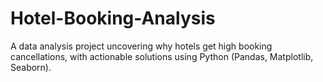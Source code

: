 # Hotel-Booking-Analysis
A data analysis project uncovering why hotels get high booking cancellations, with actionable solutions using Python (Pandas, Matplotlib, Seaborn).

